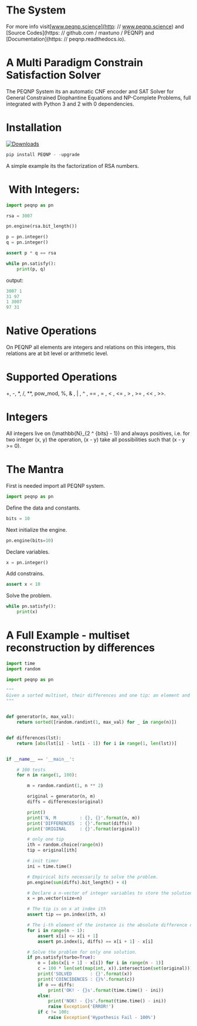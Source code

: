 # The System

For more info visit[www.peqnp.science](http: // www.peqnp.science) and [Source Codes](https: // github.com / maxtuno / PEQNP) and [Documentation](https: // peqnp.readthedocs.io).

# A Multi Paradigm Constrain Satisfaction Solver

The PEQNP System its an automatic CNF encoder and SAT Solver for General Constrained Diophantine Equations and NP-Complete Problems, full integrated with Python 3 and 2 with 0 dependencies.

# Installation
[![Downloads](https://pepy.tech/badge/peqnp)](https://pepy.tech/project/peqnp)
```python
pip install PEQNP - -upgrade
```

A simple example its the factorization of RSA numbers.

#  With Integers:

```python
import peqnp as pn

rsa = 3007

pn.engine(rsa.bit_length())

p = pn.integer()
q = pn.integer()

assert p * q == rsa

while pn.satisfy():
    print(p, q)
```
output:
```python
3007 1
31 97
1 3007
97 31
```

# Native Operations

On PEQNP all elements are integers and relations on this integers, this relations are at bit level or arithmetic level.

# Supported Operations

+, -, *, /, \*\*, pow_mod, %, & , | , ^ , == , = , < , <= , > , >= , << , >>.

# Integers

All integers live on \(\mathbb{N}_{2 ^ {bits} - 1}\) and always positives, i.e. for two integer \(x, y\) the operation, \(x - y\) take all possibilities such that \(x - y >= 0\).

# The Mantra

First is needed import all PEQNP system.

```python
import peqnp as pn
```

Define the data and constants.

```python
bits = 10
```

Next initialize the engine.

```python
pn.engine(bits=10)
```

Declare variables.

```python
x = pn.integer()
```

Add constrains.

```python
assert x < 10
```

Solve the problem.

```python
while pn.satisfy():
    print(x)
```

# A Full Example - multiset reconstruction by differences

```python
import time
import random

import peqnp as pn

"""
Given a sorted multiset, their differences and one tip: an element and position for only one arbitrary element, is possible recovery the original multiset?
"""


def generator(n, max_val):
    return sorted([random.randint(1, max_val) for _ in range(n)])


def differences(lst):
    return [abs(lst[i] - lst[i - 1]) for i in range(1, len(lst))]


if __name__ == '__main__':

    # 100 tests
    for n in range(1, 100):

        m = random.randint(1, n ** 2)

        original = generator(n, m)
        diffs = differences(original)

        print()
        print('N, M         : {}, {}'.format(n, m))
        print('DIFFERENCES  : {}'.format(diffs))
        print('ORIGINAL     : {}'.format(original))

        # only one tip
        ith = random.choice(range(n))
        tip = original[ith]

        # init timer
        ini = time.time()

        # Empirical bits necessarily to solve the problem.
        pn.engine(sum(diffs).bit_length() + 4)

        # Declare a n-vector of integer variables to store the solution.
        x = pn.vector(size=n)

        # The tip is on x at index ith
        assert tip == pn.index(ith, x)

        # The i-th element of the instance is the absolute difference of two consecutive elements
        for i in range(n - 1):
            assert x[i] <= x[i + 1]
            assert pn.index(i, diffs) == x[i + 1] - x[i]

        # Solve the problem for only one solution.
        if pn.satisfy(turbo=True):
            o = [abs(x[i + 1] - x[i]) for i in range(n - 1)]
            c = 100 * len(set(map(int, x)).intersection(set(original))) / len(set(original))
            print('SOLVED       : {}'.format(x))
            print('COINCIDENCES : {}%'.format(c))
            if o == diffs:
                print('OK! - {}s'.format(time.time() - ini))
            else:
                print('NOK! - {}s'.format(time.time() - ini))
                raise Exception('ERROR!')
            if c != 100:
                raise Exception('Hypothesis Fail - 100%')
```
